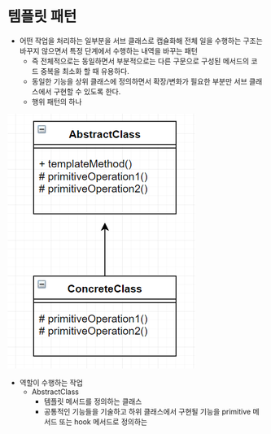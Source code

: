 템플릿 패턴
====================================================================
* 어떤 작업을 처리하는 일부분을 서브 클래스로 캡슐화해 전체 일을 수행하는 구조는 바꾸지 않으면서 특정 단계에서 수행하는 내역을 바꾸는 패턴
  - 즉 전체적으로는 동일하면서 부분적으로는 다른 구문으로 구성된 메서드의 코드 중복을 최소화 할 때 유용하다.
  - 동일한 기능을 상위 클래스에 정의하면서 확장/변화가 필요한 부분만 서브 클래스에서 구현할 수 있도록 한다.
  - 행위 패턴의 하나
  
![templte](../img/template.PNG)
  
  
* 역할이 수행하는 작업
  - AbstractClass
    + 템플릿 메서드를 정의하는 클래스
    + 공통적인 기능들을 기술하고 하위 클래스에서 구현될 기능을 primitive 메서드 또는 hook 메서드로 정의하는 
